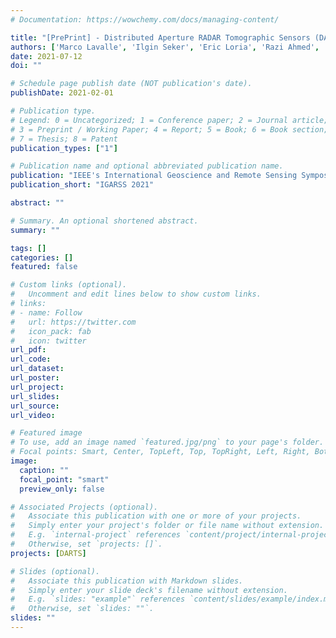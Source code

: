```yaml
---
# Documentation: https://wowchemy.com/docs/managing-content/

title: "[PrePrint] - Distributed Aperture RADAR Tomographic Sensors (DARTS) to Map Surface Topography and Vegetation Structure"
authors: ['Marco Lavalle', 'Ilgin Seker', 'Eric Loria', 'Razi Ahmed', 'Brian Hawkins', 'Samuel Pragar', 'Duane Clark', 'Robert Beauchamp', 'Mark Haynes', 'Paolo Focardi', 'Matthew Anderson', 'James Ragan', 'Kai Matsuka', 'Vincenzo Capuano', 'Soon-Jo Chung']
date: 2021-07-12
doi: ""

# Schedule page publish date (NOT publication's date).
publishDate: 2021-02-01

# Publication type.
# Legend: 0 = Uncategorized; 1 = Conference paper; 2 = Journal article;
# 3 = Preprint / Working Paper; 4 = Report; 5 = Book; 6 = Book section;
# 7 = Thesis; 8 = Patent
publication_types: ["1"]

# Publication name and optional abbreviated publication name.
publication: "IEEE's International Geoscience and Remote Sensing Symposium"
publication_short: "IGARSS 2021"

abstract: ""

# Summary. An optional shortened abstract.
summary: ""

tags: []
categories: []
featured: false

# Custom links (optional).
#   Uncomment and edit lines below to show custom links.
# links:
# - name: Follow
#   url: https://twitter.com
#   icon_pack: fab
#   icon: twitter
url_pdf:
url_code:
url_dataset:
url_poster:
url_project:
url_slides:
url_source:
url_video:

# Featured image
# To use, add an image named `featured.jpg/png` to your page's folder. 
# Focal points: Smart, Center, TopLeft, Top, TopRight, Left, Right, BottomLeft, Bottom, BottomRight.
image:
  caption: ""
  focal_point: "smart"
  preview_only: false

# Associated Projects (optional).
#   Associate this publication with one or more of your projects.
#   Simply enter your project's folder or file name without extension.
#   E.g. `internal-project` references `content/project/internal-project/index.md`.
#   Otherwise, set `projects: []`.
projects: [DARTS]

# Slides (optional).
#   Associate this publication with Markdown slides.
#   Simply enter your slide deck's filename without extension.
#   E.g. `slides: "example"` references `content/slides/example/index.md`.
#   Otherwise, set `slides: ""`.
slides: ""
---
```

